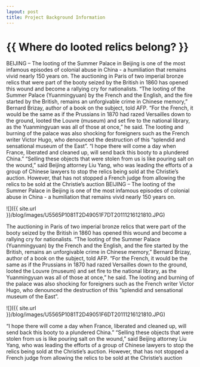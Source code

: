 ```yaml
---
layout: post
title: Project Background Information
---
```


{{ Where do looted relics belong? }}
================

<p class="meta">

BEIJING – The looting of the Summer Palace in Beijing is one of the most infamous episodes of colonial abuse in China - a humiliation that remains vivid nearly 150 years on.
The auctioning in Paris of two imperial bronze relics that were part of the booty seized by the British in 1860 has opened this wound and become a rallying cry for nationalists.
“The looting of the Summer Palace (Yuanmingyuan) by the French and the English, and the fire started by the British, remains an unforgivable crime in Chinese memory,” Bernard Brizay, author of a book on the subject, told AFP.
“For the French, it would be the same as if the Prussians in 1870 had razed Versailles down to the ground, looted the Louvre (museum) and set fire to the national library, as the Yuanmingyuan was all of those at once,” he said. The looting and burning of the palace was also shocking for foreigners such as the French writer Victor Hugo, who denounced the destruction of this “splendid and sensational museum of the East”.
“I hope there will come a day when France, liberated and cleaned up, will send back this booty to a plundered China.” “Selling these objects that were stolen from us is like pouring salt on the wound,” said Beijing attorney Liu Yang, who was leading the efforts of a group of Chinese lawyers to stop the relics being sold at the Christie’s auction.
However, that has not stopped a French judge from allowing the relics to be sold at the Christie’s auction BEIJING – The looting of the Summer Palace in Beijing is one of the most infamous episodes of colonial abuse in China - a humiliation that remains vivid nearly 150 years on.



![]({{ site.url }}/blog/images/U5565P1081T2D49051F7DT20111216121810.JPG)

The auctioning in Paris of two imperial bronze relics that were part of the booty seized by the British in 1860 has opened this wound and become a rallying cry for nationalists.
“The looting of the Summer Palace (Yuanmingyuan) by the French and the English, and the fire started by the British, remains an unforgivable crime in Chinese memory,” Bernard Brizay, author of a book on the subject, told AFP.
“For the French, it would be the same as if the Prussians in 1870 had razed Versailles down to the ground, looted the Louvre (museum) and set fire to the national library, as the Yuanmingyuan was all of those at once,” he said. The looting and burning of the palace was also shocking for foreigners such as the French writer Victor Hugo, who denounced the destruction of this “splendid and sensational museum of the East”.


![]({{ site.url }}/blog/images/U5565P1081T2D49051F6DT20111216121810.JPG)

“I hope there will come a day when France, liberated and cleaned up, will send back this booty to a plundered China.” “Selling these objects that were stolen from us is like pouring salt on the wound,” said Beijing attorney Liu Yang, who was leading the efforts of a group of Chinese lawyers to stop the relics being sold at the Christie’s auction.
However, that has not stopped a French judge from allowing the relics to be sold at the Christie’s auction 




